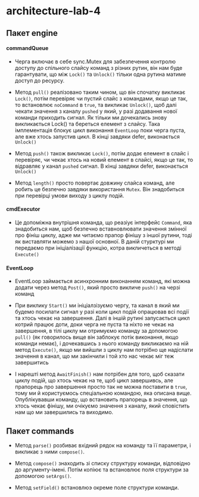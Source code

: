 # architecture-lab-4

## Пакет engine

#### commandQueue

- Черга включає в себе sync.Mutex для забезпечення контролю доступу до спільного слайсу команд з різних рутин, він нам буде гарантувати, що між `Lock()` та `Unlock()` тільки одна рутина матиме доступ до ресурсу.

- Метод `pull()` реалізовано таким чином, що він спочатку викликає `Lock()`, потім перевіряє чи пустий слайс з командами, якщо це так, то встановлює `noCommand` в `true`, та викликає `Unlock()`, щоб далі чекати значення з каналу `pushed` у який, у разі додавання нової команди приходить сигнал. Як тільки ми дочекались знову викликається Lock() та береться елемент з слайсу. Така імплементація блокує цикл виконання `EventLoop` поки черга пуста, але вже хтось запустив цикл. В кінці завдяки defer, виконається `Unlock()`

- Метод `push()` також викликає `Lock()`, потім додає елемент в слайс і перевіряє, чи чекає хтось на новий елемент в слайсі, якщо це так, то відравляє у канал `pushed` сигнал.
В кінці завдяки defer, виконається `Unlock()`

- Метод `length()` просто повертає довжину слайса команд, але робить це безпечно завдяки використання `Mutex`. Він знадобиться при перевірці умови виходу з циклу подій.

#### cmdExecutor

- Це допоміжна внутрішня команда, що реазіує інтерфейс `Command`, яка знадобиться нам, щоб безпечно вставновлювати значення змінної про фініш циклу, адже ми читаємо прапор фінішу з іншої рутини, тоді як виставляти можемо з нашої основної. В даній стурктурі ми передаємо при ініціалізації функцію, котра викличеться в методі `Execute()`

#### EventLoop

- EventLoop займається асинхронним виконанням команд, які можна додати через метод `Post()`, який просто викличе `push()` на черзі команд

- При виклику `Start()` ми ініціалзізуємо чергу, та канал в який ми будемо посилати сигнал у разі коли цикл подій опрацював всі події та хтось чекає на завершення. Далі в іншій рутині запусається цикл котрий працює доти, доки черга не пуста та ніхто не чекає на завершення, в тілі циклу ми отримуємо команду за допомогою `pull()` (як говорилось вище він заблокує потік виконання, якщо команди немає), і дочекавшись з нього команду викликаємо на ній метод `Execute()`, якщо ми вийшли з циклу нам потрібно ще надіслати значення в канал, що ми закінчили і той хто нас чекає міг теж завершитись

- І нарешті метод `AwaitFinish()` нам потрібен для того, щоб сказати циклу подій, що хтось чекає на те, щоб цикл завершивсь, але прапорець про завершення просто так не можна поставити в `true`, тому ми й користуємось спеціальною командою, яка описана вище. Опублікувавши команду, що встановить прапорець в значення, що хтось чекає фінішу, ми очікуємо значення з каналу, який сповістить нам що ми завершились та виходимо. 

## Пакет commands

- Метод `parse()` розбиває вхідний рядок на команду та її параметри, і викликає з ними `compose()`.

- Метод `compose()` знаходить зі списку структуру команди, відповідно до аргументу-імені. Потім копіює та встановлює поля структури за допомогою `setArgs()`.

- Метод `setField()` встановлюэ окреме поле структури команди.
